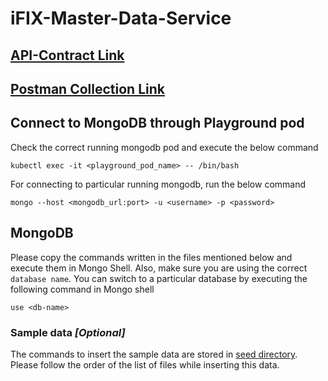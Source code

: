 # iFIX-Master-Data-Service

## [API-Contract Link](https://editor.swagger.io/?url=https://raw.githubusercontent.com/misdwss/iFix-Dev/ifix-2.0-openapi/domain-services/ifix-master-data-service/ifix-master-data-service-2.0.0.yaml)
## [Postman Collection Link](https://www.getpostman.com/collections/6a3b9e0f07d03934725a)

## Connect to MongoDB through Playground pod
Check the correct running mongodb pod and execute the below command
```
kubectl exec -it <playground_pod_name> -- /bin/bash
```

For connecting to particular running mongodb, run the below command
```
mongo --host <mongodb_url:port> -u <username> -p <password>
```

## MongoDB

Please copy the commands written in the files mentioned below and execute them in Mongo Shell. Also, make sure you 
are using the correct `database name`. You can switch to a particular database by executing the following command in 
Mongo shell
```
use <db-name>
```

### Sample data *[Optional]*
The commands to insert the sample data are stored in [seed directory](./src/main/resources/db/seed). Please follow 
the order of the list of files while inserting this data. 
